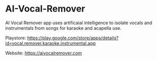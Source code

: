# AI-Vocal-Remover
AI Vocal Remover app uses artificaial intelligence to isolate vocals and instrumentals from songs for karaoke and acapella use.

Playstore: https://play.google.com/store/apps/details?id=vocal.remover.karaoke.instrumental.app

Website: https://aivocalremover.com
